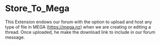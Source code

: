 # Store_To_Mega
This Extension endows our forum with the option to upload and host any type of file in MEGA (https://mega.nz) when we are creating or editing a thread. Once uploaded, he make the download link to include in our forum message.
